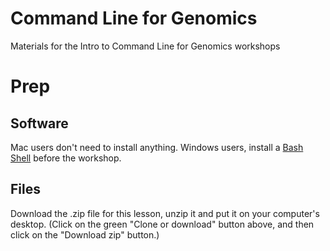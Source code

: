 # Command Line for Genomics
Materials for the Intro to Command Line for Genomics workshops

# Prep
## Software
Mac users don't need to install anything. Windows users, install a [Bash Shell](https://workshops.rcs.northwestern.edu/install/bash/) before the workshop.

## Files
Download the .zip file for this lesson, unzip it and put it on your computer's desktop.
  (Click on the green "Clone or download" button above, and then click on the "Download zip" button.)
